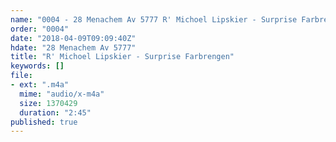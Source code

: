 ```yaml
---
name: "0004 - 28 Menachem Av 5777 R' Michoel Lipskier - Surprise Farbrengen"
order: "0004"
date: "2018-04-09T09:09:40Z"
hdate: "28 Menachem Av 5777"
title: "R' Michoel Lipskier - Surprise Farbrengen"
keywords: []
file:
- ext: ".m4a"
  mime: "audio/x-m4a"
  size: 1370429
  duration: "2:45"
published: true
---
```


